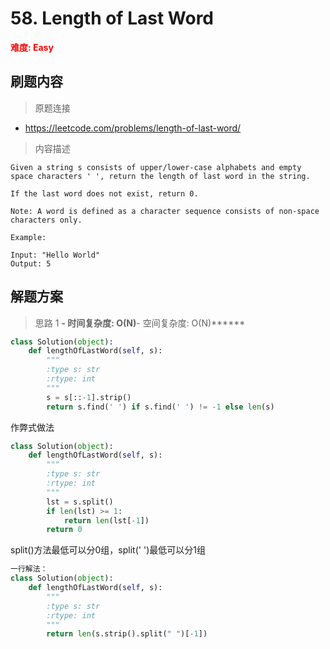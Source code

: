 # 58. Length of Last Word

**<font color=red>难度: Easy</font>**

## 刷题内容

> 原题连接

* https://leetcode.com/problems/length-of-last-word/

> 内容描述

```
Given a string s consists of upper/lower-case alphabets and empty space characters ' ', return the length of last word in the string.

If the last word does not exist, return 0.

Note: A word is defined as a character sequence consists of non-space characters only.

Example:

Input: "Hello World"
Output: 5
```

## 解题方案

> 思路 1
******- 时间复杂度: O(N)******- 空间复杂度: O(N)******

```python
class Solution(object):
    def lengthOfLastWord(self, s):
        """
        :type s: str
        :rtype: int
        """
        s = s[::-1].strip()
        return s.find(' ') if s.find(' ') != -1 else len(s)
```
作弊式做法

```python
class Solution(object):
    def lengthOfLastWord(self, s):
        """
        :type s: str
        :rtype: int
        """
        lst = s.split()
        if len(lst) >= 1:
        	return len(lst[-1])
        return 0
```
split()方法最低可以分0组，split(' ')最低可以分1组
```python
一行解法：
class Solution(object):
    def lengthOfLastWord(self, s):
        """
        :type s: str
        :rtype: int
        """
        return len(s.strip().split(" ")[-1])
```
